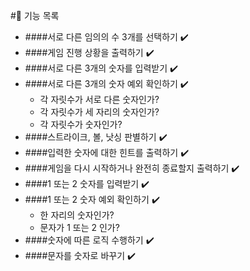 #📌 기능 목록 

+ ####서로 다른 임의의 수 3개를 선택하기 ✔️
+ ####게임 진행 상황을 출력하기 ✔️
+ ####서로 다른 3개의 숫자를 입력받기 ✔️
+ ####서로 다른 3개의 숫자 예외 확인하기 ✔️
    + 각 자릿수가 서로 다른 숫자인가?
    + 각 자릿수가 세 자리의 숫자인가?
    + 각 자릿수가 숫자인가?
+ ####스트라이크, 볼, 낫싱 판별하기 ✔️
+ ####입력한 숫자에 대한 힌트를 출력하기 ✔️
+ ####게임을 다시 시작하거나 완전히 종료할지 출력하기 ✔️
+ ####1 또는 2 숫자를 입력받기 ✔️
+ ####1 또는 2 숫자 예외 확인하기 ✔️
    + 한 자리의 숫자인가?
    + 문자가 1 또는 2 인가?
+ ####숫자에 따른 로직 수행하기 ✔️
+ ####문자를 숫자로 바꾸기 ✔️
